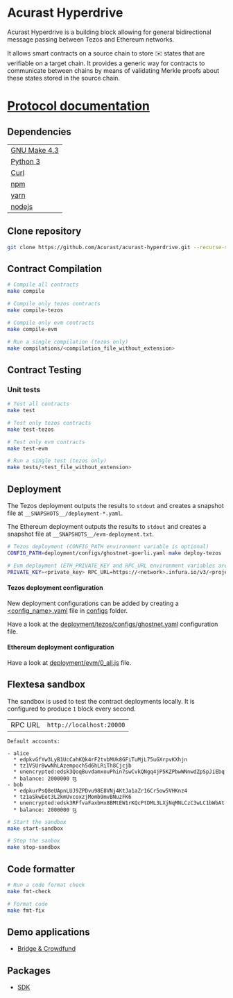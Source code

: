 # Acurast Hyperdrive

Acurast Hyperdrive is a building block allowing for general bidirectional message passing between Tezos and Ethereum networks.

It allows smart contracts on a source chain to store ✉️ states that are verifiable on a target chain. It provides a generic way for contracts to communicate between chains by means of validating Merkle proofs about these states stored in the source chain.

# [Protocol documentation](https://acurast.github.io/acurast-hyperdrive)

## Dependencies

|                                                   |
| ------------------------------------------------- |
| [GNU Make 4.3](https://www.gnu.org/software/make) |
| [Python 3](https://www.python.org)                |
| [Curl](https://curl.se)                           |
| [npm](https://github.com/npm/cli)                 |
| [yarn](https://yarnpkg.com/)                      |
| [nodejs](https://nodejs.org/en)                   |

## Clone repository

```sh
git clone https://github.com/Acurast/acurast-hyperdrive.git --recurse-submodules
```

## Contract Compilation

```sh
# Compile all contracts
make compile

# Compile only tezos contracts
make compile-tezos

# Compile only evm contracts
make compile-evm

# Run a single compilation (tezos only)
make compilations/<compilation_file_without_extension>
```

## Contract Testing

### Unit tests

```sh
# Test all contracts
make test

# Test only tezos contracts
make test-tezos

# Test only evm contracts
make test-evm

# Run a single test (tezos only)
make tests/<test_file_without_extension>
```

## Deployment

The Tezos deployment outputs the results to `stdout` and creates a snapshot file at `__SNAPSHOTS__/deployment-*.yaml`.

The Ethereum deployment outputs the results to `stdout` and creates a snapshot file at `__SNAPSHOTS__/evm-deployment.txt`.

```sh
# Tezos deployment (CONFIG_PATH environment variable is optional)
CONFIG_PATH=deployment/configs/ghostnet-goerli.yaml make deploy-tezos

# Evm deployment (ETH_PRIVATE_KEY and RPC_URL environment variables are not optional)
PRIVATE_KEY=<private_key> RPC_URL=https://<network>.infura.io/v3/<project_api_key> make deploy-evm
```

#### Tezos deployment configuration

New deployment configurations can be added by creating a [<config_name>.yaml](https://yaml.org/spec/1.2.2) file in [configs](./deployment/tezos/configs) folder.

Have a look at the [deployment/tezos/configs/ghostnet.yaml](./deployment/configs/ghostnet.yaml) configuration file.

#### Ethereum deployment configuration

Have a look at [deployment/evm/0_all.js](./deployment/evm/0_all.js) file.

## Flextesa sandbox

The sandbox is used to test the contract deployments locally. It is configured to produce `1` block every second.

|         |                          |
| ------- | ------------------------ |
| RPC URL | `http://localhost:20000` |

`Default accounts:`

```
- alice
  * edpkvGfYw3LyB1UcCahKQk4rF2tvbMUk8GFiTuMjL75uGXrpvKXhjn
  * tz1VSUr8wwNhLAzempoch5d6hLRiTh8Cjcjb
  * unencrypted:edsk3QoqBuvdamxouPhin7swCvkQNgq4jP5KZPbwWNnwdZpSpJiEbq
  * balance: 2000000 ꜩ
- bob
  * edpkurPsQ8eUApnLUJ9ZPDvu98E8VNj4KtJa1aZr16Cr5ow5VHKnz4
  * tz1aSkwEot3L2kmUvcoxzjMomb9mvBNuzFK6
  * unencrypted:edsk3RFfvaFaxbHx8BMtEW1rKQcPtDML3LXjNqMNLCzC3wLC1bWbAt
  * balance: 2000000 ꜩ
```

```sh
# Start the sandbox
make start-sandbox

# Stop the sanbox
make stop-sandbox
```

## Code formatter

```sh
# Run a code format check
make fmt-check

# Format code
make fmt-fix
```

## Demo applications

- [Bridge & Crowdfund](./apps/playground)

## Packages

- [SDK](./packages/ibcf-sdk)

